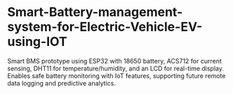 # Smart-Battery-management-system-for-Electric-Vehicle-EV-using-IOT
Smart BMS prototype using ESP32 with 18650 battery, ACS712 for current sensing, DHT11 for temperature/humidity, and an LCD for real-time display. Enables safe battery monitoring with IoT features, supporting future remote data logging and predictive analytics.
